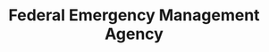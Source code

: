 ---
# This topic lives at
# https://digital.gov/topics/federal-emergency-management-agency

# Topic Title
title: "Federal Emergency Management Agency"

# description — keep it short and clear
# summary: ""

# Weight
weight: 1

# For more information on managing topics,
# see https://github.com/GSA/digitalgov.gov/wiki/topics
---